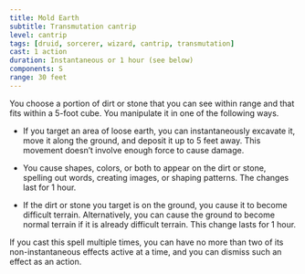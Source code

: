 ```yaml
---
title: Mold Earth
subtitle: Transmutation cantrip
level: cantrip
tags: [druid, sorcerer, wizard, cantrip, transmutation]
cast: 1 action
duration: Instantaneous or 1 hour (see below)
components: S
range: 30 feet
---
```

You choose a portion of dirt or stone that you can see within range and that fits within a 5-foot cube. You manipulate it in one of the following ways.

* If you target an area of loose earth, you can instantaneously excavate it, move it along the ground, and deposit it up to 5 feet away. This movement doesn’t involve enough force to cause damage.

* You cause shapes, colors, or both to appear on the dirt or stone, spelling out words, creating images, or shaping patterns. The changes last for 1 hour.

* If the dirt or stone you target is on the ground, you cause it to become difficult terrain. Alternatively, you can cause the ground to become normal terrain if it is already difficult terrain. This change lasts for 1 hour.

If you cast this spell multiple times, you can have no more than two of its non-instantaneous effects active at a time, and you can dismiss such an effect as an action.